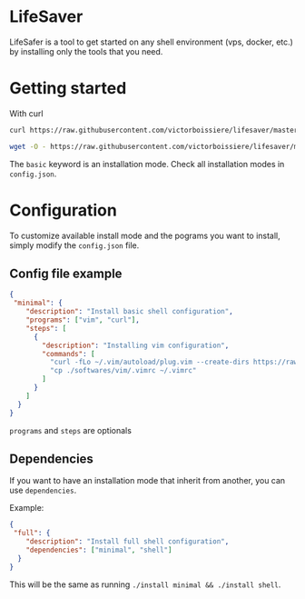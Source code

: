 # LifeSaver

LifeSafer is a tool to get started on any shell environment (vps, docker, etc.)
by installing only the tools that you need. 

# Getting started

With curl
```bash
curl https://raw.githubusercontent.com/victorboissiere/lifesaver/master/install.sh -fsSL | sh -s minimal $USER
```

```bash
wget -O - https://raw.githubusercontent.com/victorboissiere/lifesaver/master/install.sh | sh -s minimal $USER
```

The `basic` keyword is an installation mode. Check all installation modes
in `config.json`.

# Configuration

To customize available install mode and the pograms you want to install,
simply modify the `config.json` file.

## Config file example

```json
{
 "minimal": {
    "description": "Install basic shell configuration",
    "programs": ["vim", "curl"],
    "steps": [
      {
        "description": "Installing vim configuration",
        "commands": [
          "curl -fLo ~/.vim/autoload/plug.vim --create-dirs https://raw.githubusercontent.com/junegunn/vim-plug/master/plug.vim",
          "cp ./softwares/vim/.vimrc ~/.vimrc"
        ]
      }
    ]
  }
}
```

`programs` and `steps` are optionals

## Dependencies

If you want to have an installation mode that inherit from another, you can
use `dependencies`.

Example:
```json
{
 "full": {
    "description": "Install full shell configuration",
    "dependencies": ["minimal", "shell"]
  }
}
```

This will be the same as running `./install minimal && ./install shell`.
